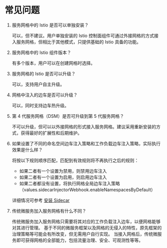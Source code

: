 # 常见问题

1. 服务网格中的 Istio 是否可以单独安装？

    可以，但不建议。用户单独安装的 Istio 控制面组件可通过外接网格的方式接入服务网格，但相比于其他模式，只提供基础的 Istio 具备的功能。

1. 服务网格中的 Istio 组件版本？

    有多个版本，用户可以在创建网格时选择。

1. 服务网格的 Istio 是否可以升级？

    可以，支持用户自主升级。

1. 网格中注入的边车是否可以升级？

    可以，同时支持边车热升级。

1. 第 4 代服务网格（DSM）是否可升级到第 5 代服务网格？

    不可以升级，但可以以外接网格的形式接入服务网格。建议采用重新安装的方式，获得最好的扩展性和后期维护。

1. 如果设置了不同的命名空间边车注入策略和工作负载边车注入策略，实际执行效果是什么样？

    将按以下规则顺序匹配，匹配到有效规则将不再执行之后的规则：

    - 如果二者有一个设置为禁用，则禁用边车注入
    - 如果二者有一个设置为启用，则启用边车注入
    - 如果二者都没有设置，将执行网格全局边车注入策略（values.sidecarInjectorWebhook.enableNamespacesByDefault）
    
    详细情况可参考 [安装 Sidecar](https://istio.io/latest/zh/docs/setup/additional-setup/sidecar-injection/)

1. 传统微服务加入服务网格有什么不同？

    传统微服务加入服务网格只需要将其对应的工作负载注入边车，以便网格能够对其进行管理。
    基于不同的微服务框架以及网格的无侵入的特性，原先框架的治理策略等可能会有所改变，但无需用户自行实现。
    当接入网格后，传统微服务即可获得网格的全部能力，包括流量治理、安全、可观测性等等。
